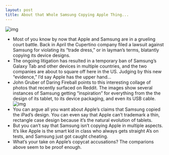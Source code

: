 ```yaml
---
layout: post
title: About that Whole Samsung Copying Apple Thing...
---
```

![img](http://media.idownloadblog.com/wp-content/uploads/2011/09/Samsung-Charger.png)
* Most of you know by now that Apple and Samsung are in a grueling court battle. Back in April the Cupertino company filed a lawsuit against Samsung for violating its “trade dress,” or in layman’s terms, blatantly copying its device designs.
* The ongoing litigation has resulted in a temporary ban of Samsung’s Galaxy Tab and other devices in multiple countries, and the two companies are about to square off here in the US. Judging by this new “evidence,” I’d say Apple has the upper hand…
* John Gruber of Daring Fireball points to this interesting collage of photos that recently surfaced on Reddit. The images show several instances of Samsung getting “inspiration” for everything from the the design of its tablet, to its device packaging, and even its USB cable.
![img](http://media.idownloadblog.com/wp-content/uploads/2011/09/samsung-copycat-e1317254306784.jpg)
* You can argue all you want about Apple’s claims that Samsung copied the iPad’s design. You can even say that Apple can’t trademark a thin, rectangle case design because it’s the natural evolution of tablets.
* But you can’t say that Samsung isn’t copying Apple in multiple aspects. It’s like Apple is the smart kid in class who always gets straight A’s on tests, and Samsung just got caught cheating.
* What’s your take on Apple’s copycat accusations? The comparions above seem to be proof enough.

